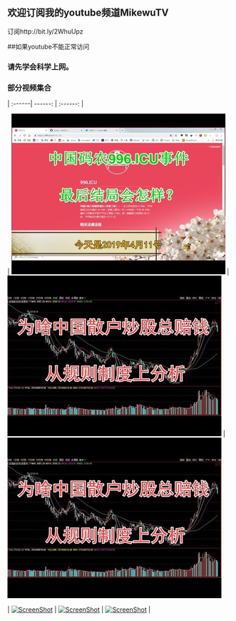## 欢迎订阅我的youtube频道MikewuTV
订阅http://bit.ly/2WhuUpz



##如果youtube不能正常访问
### 请先学会科学上网。

### 部分视频集合
| :------| ------: | :------: |




| [![996结局](image/6a7067.jpeg)](https://www.youtube.com/embed/NuP_iOCEocg) | [![sanhu](/image/gushihult.jpg)](https://www.youtube.com/watch?v=Qi32LRFolew) |
[![sanhu](/image/gushihult.jpg)](https://www.youtube.com/watch?v=Qi32LRFolew)

| [![ScreenShot](https://raw.githubusercontent.com/hongwenjun/vps_setup/master/img/ss_wgmtu.jpg)](https://youtu.be/-sJLfPg12oc) | [![ScreenShot](https://raw.githubusercontent.com/hongwenjun/vps_setup/master/img/wg_mac_pc_tel.jpg)](https://youtu.be/dkXWicxak3w) | [![ScreenShot](https://raw.githubusercontent.com/hongwenjun/vps_setup/master/img/wgmtu.jpg)](https://youtu.be/e86tCRDqu8c) |
